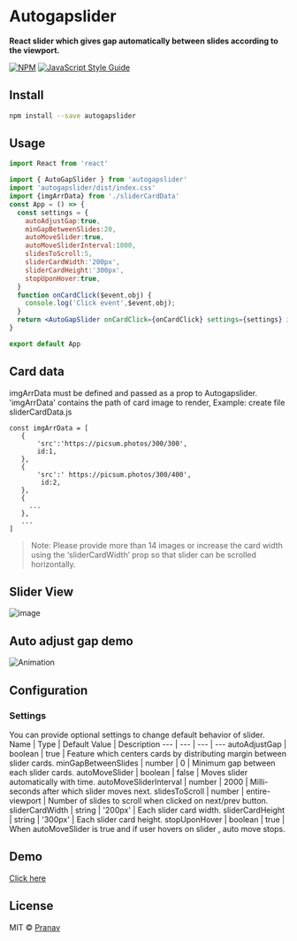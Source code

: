 # Autogapslider

**React slider which gives gap automatically between slides according to the viewport.**

[![NPM](https://img.shields.io/npm/v/autogapslider.svg)](https://www.npmjs.com/package/autogapslider) [![JavaScript Style Guide](https://img.shields.io/badge/code_style-standard-brightgreen.svg)](https://standardjs.com)

## Install

```bash
npm install --save autogapslider
```

## Usage

```jsx
import React from 'react'

import { AutoGapSlider } from 'autogapslider'
import 'autogapslider/dist/index.css'
import {imgArrData} from './sliderCardData'
const App = () => {
  const settings = {
    autoAdjustGap:true,
    minGapBetweenSlides:20,
    autoMoveSlider:true,
    autoMoveSliderInterval:1000,
    slidesToScroll:5,
    sliderCardWidth:'200px',
    sliderCardHeight:'300px',
    stopUponHover:true,
  }
  function onCardClick($event,obj) {
    console.log('Click event',$event,obj);
  }
  return <AutoGapSlider onCardClick={onCardClick} settings={settings} imgArrData = {imgArrData} />;
}

export default App
```
## Card data

imgArrData must be defined and passed as a prop to Autogapslider. 'imgArrData' contains the path of card image to render,
 Example: create file sliderCardData.js 
 ```
 const imgArrData = [
    {
        'src':'https://picsum.photos/300/300',
        id:1,
    },
    {
        'src':' https://picsum.photos/300/400',
         id:2,
    },
    {
      ...
    },
    ...
 ]
```
> Note: Please provide more than 14 images or increase the card width using the ‘sliderCardWidth’ prop so that slider can be scrolled horizontally.

## Slider View
![image](https://user-images.githubusercontent.com/65011770/125191551-a8b36900-e260-11eb-96c3-84be84f7dba9.png)

## Auto adjust gap demo 
![Animation](https://user-images.githubusercontent.com/65011770/143224959-a97af1db-299b-413c-94b2-d84405dfa480.gif)

## Configuration

### Settings
You can provide optional settings to change default behavior of slider.
Name | Type | Default Value | Description
---  | --- | --- | --- 
autoAdjustGap | boolean | true | Feature which centers cards by distributing margin between slider cards.
minGapBetweenSlides | number | 0 | Minimum gap between each slider cards.
autoMoveSlider | boolean | false | Moves slider automatically with time.
autoMoveSliderInterval | number | 2000 | Milli-seconds after which slider moves next.
slidesToScroll | number | entire-viewport | Number of slides to scroll when clicked on next/prev button.
sliderCardWidth | string | '200px' | Each slider card width.
sliderCardHeight | string | '300px' | Each slider card height.
stopUponHover | boolean | true | When autoMoveSlider is true and if user hovers on slider , auto move stops.

## Demo

[Click here](https://pranav-medit.github.io/autogapslider-ex/)


## License

MIT © [Pranav](https://github.com/Pranav)
